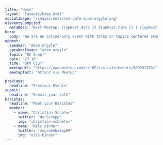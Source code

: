 ```yaml
---
title: "Home"
layout: "layouts/home.html"
socialImage: "/images/meta/css-cafe-adam-argyle.png"
eleventyComputed:
  metaDesc: "Next Meetup: {{upNext.date }} {{upNext.time }} | {{upNext.topic}} by {{upNext.speaker}}"
hero:
  body: "We are an online-only event with talks on topics centered around CSS."
upNext:
  speaker: "Adam Argyle"
  speakerImage: "adam-argyle"
  topic: "Oh Snap!"
  date: "27.10"
  time: "6PM CEST"
  meetupUrl: "https://www.meetup.com/de-DE/css-cafe/events/289231290/"
  meetupText: "Attend via Meetup"

previous:
  headline: "Previous Events"
submit:
  headline: "Submit your talk"
baristas:
  headline: "Meet your Baristas"
  member:
    - name: "Christian Schäfer"
      twitter: "derSchepp"
      img: "christian-schaefer"
    - name: "Nils Binder"
      twitter: "supremebeing09"
      img: "nils-binder"
---
```

